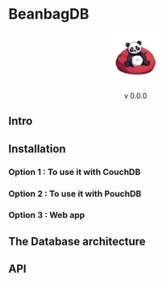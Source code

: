 # BeanbagDB 

<div style="text-align:center">

<img src="./docs/logo.png" alt="Alt text" style="width:auto; height:100px">

v 0.0.0
</div>

## Intro


## Installation  

### Option 1 : To use it with CouchDB 

### Option 2 : To use it with PouchDB

### Option 3 : Web app

## The Database architecture

## API


